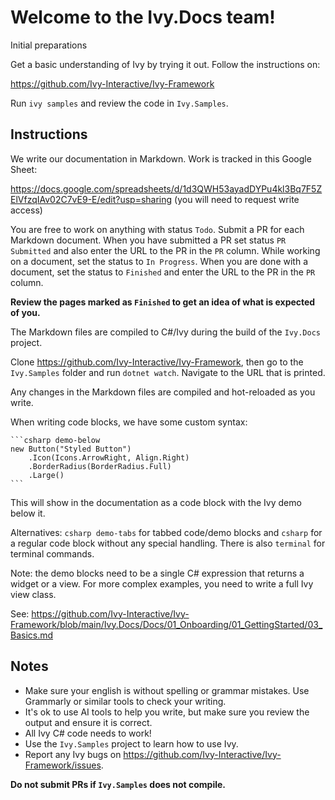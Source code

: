 ﻿# Welcome to the Ivy.Docs team!

Initial preparations

Get a basic understanding of Ivy by trying it out. Follow the instructions on:

https://github.com/Ivy-Interactive/Ivy-Framework

Run `ivy samples` and review the code in `Ivy.Samples`.

## Instructions

We write our documentation in Markdown. Work is tracked in this Google Sheet:

https://docs.google.com/spreadsheets/d/1d3QWH53ayadDYPu4kl3Bq7F5ZElVfzqIAv02C7vE9-E/edit?usp=sharing
(you will need to request write access)

You are free to work on anything with status `Todo`. Submit a PR for each Markdown document. When you have submitted a PR set status `PR Submitted` and also enter the URL to the PR in the `PR` column. While working on a document, set the status to `In Progress`. When you are done with a document, set the status to `Finished` and enter the URL to the PR in the `PR` column.

**Review the pages marked as `Finished` to get an idea of what is expected of you.**

The Markdown files are compiled to C#/Ivy during the build of the `Ivy.Docs` project.

Clone https://github.com/Ivy-Interactive/Ivy-Framework, then go to the `Ivy.Samples` folder and run `dotnet watch`. Navigate to the URL that is printed.

Any changes in the Markdown files are compiled and hot-reloaded as you write.

When writing code blocks, we have some custom syntax:

````
```csharp demo-below
new Button("Styled Button")
    .Icon(Icons.ArrowRight, Align.Right)
    .BorderRadius(BorderRadius.Full)
    .Large() 
```
````

This will show in the documentation as a code block with the Ivy demo below it.

Alternatives: `csharp demo-tabs` for tabbed code/demo blocks and `csharp` for a regular code block without any special handling. There is also `terminal` for terminal commands.

Note: the demo blocks need to be a single C# expression that returns a widget or a view. For more complex examples, you need to write a full Ivy view class. 

See: https://github.com/Ivy-Interactive/Ivy-Framework/blob/main/Ivy.Docs/Docs/01_Onboarding/01_GettingStarted/03_Basics.md  

## Notes

* Make sure your english is without spelling or grammar mistakes. Use Grammarly or similar tools to check your writing.
* It's ok to use AI tools to help you write, but make sure you review the output and ensure it is correct.
* All Ivy C# code needs to work!
* Use the `Ivy.Samples` project to learn how to use Ivy.
* Report any Ivy bugs on https://github.com/Ivy-Interactive/Ivy-Framework/issues. 

**Do not submit PRs if `Ivy.Samples` does not compile.**
